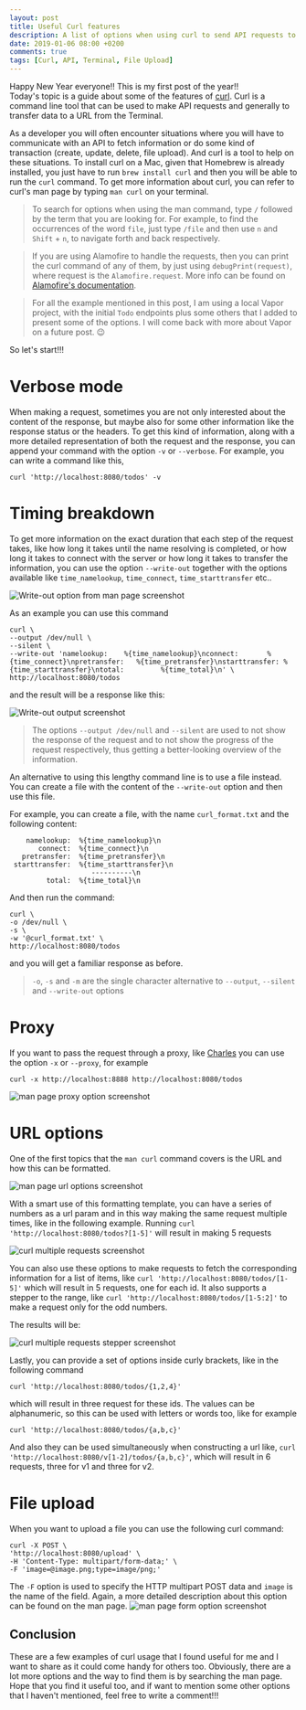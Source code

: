 ```yaml
---
layout: post
title: Useful Curl features
description: A list of options when using curl to send API requests to a server from the terminal like timing breakdown, file upload, proxy and url specification
date: 2019-01-06 08:00 +0200
comments: true
tags: [Curl, API, Terminal, File Upload]
---
```


Happy New Year everyone!! This is my first post of the year!!  
Today's topic is a guide about some of the features of [curl](https://github.com/curl/curl). Curl is a command line tool that can be used to make API requests and generally to transfer data to a URL from the Terminal.

As a developer you will often encounter situations where you will have to communicate with an API to fetch information or do some kind of transaction (create, update, delete, file upload). And curl is a tool to help on these situations. To install curl on a Mac, given that Homebrew is already installed, you just have to run `brew install curl` and then you will be able to run the `curl` command. To get more information about curl, you can refer to curl's man page by typing `man curl` on your terminal. 

> To search for options when using the man command, type `/` followed by the term that you are looking for. For example, to find the occurrences of the word `file`, just type `/file` and then use `n` and `Shift` + `n`, to navigate forth and back respectively.

> If you are using Alamofire to handle the requests, then you can print the curl command of any of them, by just using `debugPrint(request)`, where request is the `Alamofire.request`. More info can be found on [Alamofire's documentation](https://github.com/Alamofire/Alamofire/blob/master/Documentation/Usage.md#customdebugstringconvertible).

> For all the example mentioned in this post, I am using a local Vapor project, with the initial `Todo` endpoints plus some others that I added to present some of the options. I will come back with more about Vapor on a future post. :wink:

So let's start!!!

# Verbose mode

When making a request, sometimes you are not only interested about the content of the response, but maybe also for some other information like the response status or the headers. To get this kind of information, along with a more detailed representation of both the request and the response, you can append your command with the option `-v` or `--verbose`. For example, you can write a command like this, 
```
curl 'http://localhost:8080/todos' -v
```

# Timing breakdown

To get more information on the exact duration that each step of the request takes, like how long it takes until the name resolving is completed, or how long it takes to connect with the server or how long it takes to transfer the information, you can use the option `--write-out` together with the options available like `time_namelookup`, `time_connect`, `time_starttransfer` etc.. 

![Write-out option from man page screenshot]({{site.url}}/assets/curl/write_out_option.png)

As an example you can use this command

```
curl \
--output /dev/null \
--silent \
--write-out 'namelookup:    %{time_namelookup}\nconnect:       %{time_connect}\npretransfer:   %{time_pretransfer}\nstarttransfer: %{time_starttransfer}\ntotal:         %{time_total}\n' \
http://localhost:8080/todos 
```

and the result will be a response like this:

![Write-out output screenshot]({{site.url}}/assets/curl/write_out_output.png)

> The options `--output /dev/null` and `--silent` are used to not show the response of the request and to not show the progress of the request respectively, thus getting a better-looking overview of the information. 


An alternative to using this lengthy command line is to use a file instead. You can create a file with the content of the `--write-out` option and then use this file. 

For example, you can create a file, with the name `curl_format.txt` and the following content:

```
    namelookup:  %{time_namelookup}\n
       connect:  %{time_connect}\n
   pretransfer:  %{time_pretransfer}\n
 starttransfer:  %{time_starttransfer}\n
                    ----------\n
         total:  %{time_total}\n
```

And then run the command:

```
curl \
-o /dev/null \
-s \
-w '@curl_format.txt' \
http://localhost:8080/todos 
```

and you will get a familiar response as before. 

> `-o`, `-s` and `-m` are the single character alternative to `--output`, `--silent` and `--write-out` options


# Proxy 

If you want to pass the request through a proxy, like [Charles](https://www.charlesproxy.com/) you can use the option `-x` or `--proxy`, for example 
```
curl -x http://localhost:8888 http://localhost:8080/todos
```

![man page proxy option screenshot]({{site.url}}/assets/curl/curl_man_proxy_option.png)


# URL options

One of the first topics that the `man curl` command covers is the URL and how this can be formatted. 

![man page url options screenshot]({{site.url}}/assets/curl/curl_man_url_options.png)

With a smart use of this formatting template, you can have a series of numbers as a url param and in this way making the same request multiple times, like in the following example.
Running `curl 'http://localhost:8080/todos?[1-5]'` will result in making 5 requests 

![curl multiple requests screenshot]({{site.url}}/assets/curl/curl_multiple_requests.png)

You can also use these options to make requests to fetch the corresponding information for a list of items, like `curl 'http://localhost:8080/todos/[1-5]'` which will result in 5 requests, one for each id.
It also supports a stepper to the range, like `curl 'http://localhost:8080/todos/[1-5:2]'` to make a request only for the odd numbers.

The results will be:

![curl multiple requests stepper screenshot]({{site.url}}/assets/curl/curl_multiple_requests_stepper.png)

Lastly, you can provide a set of options inside curly brackets, like in the following command

```
curl 'http://localhost:8080/todos/{1,2,4}'
```
which will result in three request for these ids. The values can be alphanumeric, so this can be used with letters or words too, like for example 
```
curl 'http://localhost:8080/todos/{a,b,c}'
```

And also they can be used simultaneously when constructing a url like, `curl 'http://localhost:8080/v[1-2]/todos/{a,b,c}'`, which will result in 6 requests, three for v1 and three for v2.

# File upload

When you want to upload a file you can use the following curl command:
```
curl -X POST \
'http://localhost:8080/upload' \
-H 'Content-Type: multipart/form-data;' \
-F 'image=@image.png;type=image/png;'
```

The `-F` option is used to specify the HTTP multipart POST data and `image` is the name of the field.
Again, a more detailed description about this option can be found on the man page.
![man page form option screenshot]({{site.url}}/assets/curl/curl_man_form_option.png)

## Conclusion

These are a few examples of curl usage that I found useful for me and I want to share as it could come handy for others too. Obviously, there are a lot more options and the way to find them is by searching the man page. 
Hope that you find it useful too, and if want to mention some other options that I haven't mentioned, feel free to write a comment!!!
